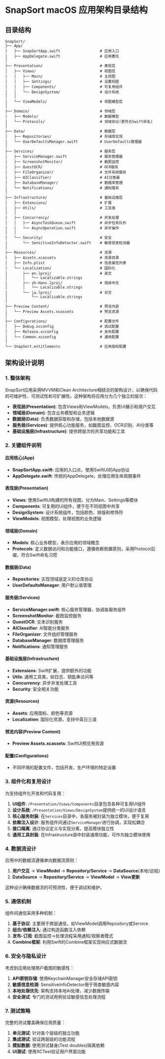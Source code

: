 # SnapSort macOS 应用架构目录结构

## 目录结构

```
SnapSort/
├── App/
│   ├── SnapSortApp.swift                  # 应用入口
│   ├── AppDelegate.swift                  # 应用委托
│
├── Presentation/                          # 表现层
│   ├── Views/                             # 视图层
│   │   ├── Main/                          # 主视图
│   │   ├── Settings/                      # 设置视图
│   │   ├── Components/                    # 可复用组件
│   │   └── DesignSystem/                  # 设计系统
│   │
│   └── ViewModels/                        # 视图模型层
│
├── Domain/                                # 领域层
│   ├── Models/                            # 数据模型
│   └── Protocols/                         # 领域协议(更符合Swift命名)
│
├── Data/                                  # 数据层
│   ├── Repositories/                      # 存储库实现
│   └── UserDefaultsManager.swift          # UserDefaults管理器
│
├── Services/                              # 服务层
│   ├── ServiceManager.swift               # 服务管理器
│   ├── ScreenshotMonitor/                 # 截图监控
│   ├── QuestOCR/                          # OCR服务
│   ├── FileOrganizer/                     # 文件系统服务
│   ├── AIClassifier/                      # AI分类器
│   ├── DatabaseManager/                   # 数据库管理
│   └── Notifications/                     # 通知服务
│
├── Infrastructure/                        # 基础设施层
│   ├── Extensions/                        # 扩展
│   ├── Utils/                             # 工具类
│   │
│   ├── Concurrency/                       # 并发处理
│   │   ├── AsyncTaskQueue.swift           # 异步任务队列
│   │   └── AsyncOperation.swift           # 异步操作
│   │
│   └── Security/                          # 安全
│       └── SensitiveInfoDetector.swift    # 敏感信息检测器
│
├── Resources/                             # 资源
│   ├── Assets.xcassets                    # 资源目录
│   ├── Info.plist                         # 信息属性列表
│   └── Localization/                      # 国际化
│       ├── en.lproj/                      # 英文
│       │   └── Localizable.strings
│       ├── zh-Hans.lproj/                 # 简体中文
│       │   └── Localizable.strings
│       └── ja.lproj/                      # 日文
│           └── Localizable.strings
│
├── Preview Content/                       # 预览内容
│   └── Preview Assets.xcassets            # 预览资源
│
├── Configurations/                        # 配置文件
│   ├── Debug.xcconfig                     # 调试配置
│   ├── Release.xcconfig                   # 发布配置
│   └── Common.xcconfig                    # 通用配置
│
└── SnapSort.entitlements                  # 应用授权配置
```

## 架构设计说明

### 1. 整体架构

SnapSort应用采用MVVM和Clean Architecture相结合的架构设计，以确保代码的可维护性、可测试性和可扩展性。这种架构将应用分为几个独立的层次：

- **表现层(Presentation)**: 包含Views和ViewModels，负责UI展示和用户交互
- **领域层(Domain)**: 包含业务模型和业务逻辑
- **数据层(Data)**: 负责数据获取和存储，包括本地数据源
- **服务层(Services)**: 提供核心功能服务，如截图监控、OCR识别、AI分类等
- **基础设施层(Infrastructure)**: 提供跨层次的共享功能和工具

### 2. 关键组件说明

#### 应用核心(App)

- **SnapSortApp.swift**: 应用的入口点，使用SwiftUI的App协议
- **AppDelegate.swift**: 传统的AppDelegate，处理应用生命周期事件

#### 表现层(Presentation)

- **Views**: 使用SwiftUI构建的所有视图，分为Main、Settings等模块
- **Components**: 可复用的UI组件，便于在不同视图中共享
- **DesignSystem**: 设计系统组件，包括颜色、排版和修饰符
- **ViewModels**: 视图模型，处理视图的业务逻辑

#### 领域层(Domain)

- **Models**: 核心业务模型，表示应用的领域概念
- **Protocols**: 定义数据访问和功能接口，遵循依赖倒置原则，采用Protocol后缀，符合Swift命名习惯

#### 数据层(Data)

- **Repositories**: 实现领域层定义的仓库协议
- **UserDefaultsManager**: 用户默认值管理

#### 服务层(Services)

- **ServiceManager.swift**: 核心服务管理器，协调各服务组件
- **ScreenshotMonitor**: 截图监控服务
- **QuestOCR**: 文本识别服务
- **AIClassifier**: AI智能分类服务
- **FileOrganizer**: 文件组织管理服务
- **DatabaseManager**: 数据库管理服务
- **Notifications**: 通知管理服务

#### 基础设施层(Infrastructure)

- **Extensions**: Swift扩展，提供额外的功能
- **Utils**: 通用工具类，如日志、钥匙串访问等
- **Concurrency**: 异步并发处理工具
- **Security**: 安全相关功能

#### 资源(Resources)

- **Assets**: 应用图标、颜色等资源
- **Localization**: 国际化资源，支持中英日三语

#### 预览内容(Preview Content)

- **Preview Assets.xcassets**: SwiftUI预览用资源

#### 配置(Configurations)

- 不同环境的配置文件，包括开发、生产环境的特定设置

### 3. 组件化和复用设计

为支持组件化开发和代码复用：

1. **UI组件**: `/Presentation/Views/Components`目录包含各种可复用UI组件
2. **设计系统**: `/Presentation/Views/DesignSystem`提供统一的UI设计语言
3. **核心服务封装**: 在`Services`目录中，各服务被封装为独立模块，便于复用
4. **依赖注入设计**: 服务组件间通过`ServiceManager`进行协调，实现松耦合
5. **接口隔离**: 通过协议定义与实现分离，提高模块独立性
6. **通用工具封装**: 在Infrastructure层中封装通用功能，可作为独立模块使用

### 4. 数据流设计

应用中的数据流遵循单向数据流原则：

1. **用户交互** → **ViewModel** → **Repository/Service** → **DataSource**(本地/远程)
2. **DataSource** → **Repository/Service** → **ViewModel** → **View更新**

这种设计确保数据流的可预测性，便于调试和维护。

### 5. 通信机制

组件间通信采用多种机制：

1. **基于协议**: 主要用于跨层通信，如ViewModel调用Repository或Service
2. **组合/依赖注入**: 通过构造函数注入依赖
3. **发布-订阅**: 截图监控→处理流程采用通知/观察者模式
4. **Combine框架**: 利用Swift的Combine框架实现响应式数据流

### 6. 安全与隐私设计

考虑到应用处理用户截图的敏感性：

1. **API密钥存储**: 使用KeychainManager安全存储API密钥
2. **敏感信息检测**: SensitiveInfoDetector用于筛查敏感内容
3. **本地处理优先**: 架构支持本地AI处理，减少数据传输
4. **安全测试**: 专门的测试用例验证敏感信息处理流程

### 7. 测试策略

完整的测试覆盖确保应用质量：

1. **单元测试**: 针对各个层级的独立功能
2. **集成测试**: 验证跨层级的功能流程
3. **模拟数据**: 使用测试替身(Test doubles)隔离依赖
4. **UI测试**: 使用XCTest验证用户界面功能

```
